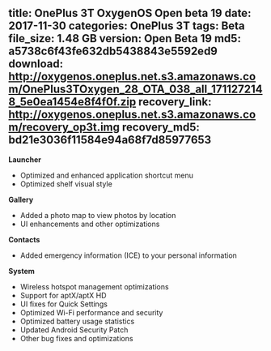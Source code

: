 title: OnePlus 3T OxygenOS Open beta 19
date: 2017-11-30
categories: OnePlus 3T
tags: Beta
file_size: 1.48 GB
version: Open Beta 19
md5: a5738c6f43fe632db5438843e5592ed9
download: http://oxygenos.oneplus.net.s3.amazonaws.com/OnePlus3TOxygen_28_OTA_038_all_1711272148_5e0ea1454e8f4f0f.zip
recovery_link: http://oxygenos.oneplus.net.s3.amazonaws.com/recovery_op3t.img
recovery_md5: bd21e3036f11584e94a68f7d85977653
---
**Launcher**
* Optimized and enhanced application shortcut menu
* Optimized shelf visual style

**Gallery**
* Added a photo map to view photos by location
* UI enhancements and other optimizations

**Contacts**
* Added emergency information (ICE) to your personal information

**System**
* Wireless hotspot management optimizations
* Support for aptX/aptX HD
* UI fixes for Quick Settings
* Optimized Wi-Fi performance and security
* Optimized battery usage statistics
* Updated Android Security Patch
* Other bug fixes and optimizations

